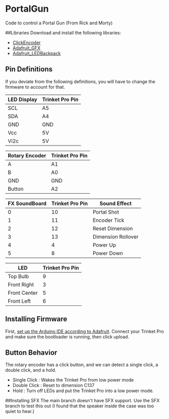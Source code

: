 # PortalGun
Code to control a Portal Gun (From Rick and Morty)

##Libraries
Download and install the following libraries:

- [ClickEncoder](https://github.com/0xPIT/encoder)
- [Adafruit_GFX](https://github.com/adafruit/Adafruit-GFX-Library)
- [Adafruit_LEDBackpack](https://github.com/adafruit/Adafruit-LED-Backpack-Library)


## Pin Definitions
If you deviate from the following definitions, you will have to change the firmware to account for that.

| LED Display | Trinket Pro Pin |
|--------|--------|
|   SCL  |   A5   |
|	SDA  | 	 A4   |
|	GND  | 	 GND  |
|	Vcc  |   5V   |
|   Vi2c |   5V	  |


| Rotary Encoder | Trinket Pro Pin |
|--------|--------|
|    A    |   A1  |
|    B    |   A0  |
|   GND   |  GND  |
| Button  |   A2  |

| FX SoundBoard | Trinket Pro Pin |     Sound Effect   |
|---------------|-----------------|--------------------|
|    0          |   10            | Portal Shot        |
|    1          |   11            | Encoder Tick       |
|    2          |   12            | Reset Dimension    |
|    3          |   13            | Dimension Rollover |
|    4          |    4            |   Power Up         |
|	 5	        |    8            |  Power Down        |


| LED | Trinket Pro Pin |
|-------------|---------|
|Top Bulb     |    9    |
|Front Right  |    3    |
|Front Center |    5    |
|Front Left   |    6    |

## Installing Firmware
First, [set up the Arduino IDE according to Adafruit](https://learn.adafruit.com/introducing-pro-trinket/setting-up-arduino-ide). Connect your Trinket Pro and make sure the bootloader is running, then click upload.

## Button Behavior
The rotary encoder has a click button, and we can detect a single click, a double click, and a hold.
- Single Click : Wakes the Trinket Pro from low power mode
- Double Click : Reset to dimension C137
- Hold : Turn off LEDs and put the Trinket Pro into a low power mode.

##Installing SFX
The main branch doesn't have SFX support. Use the SFX branch to test this out (I found that the speaker inside the case was too quiet to hear.)
